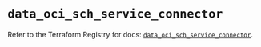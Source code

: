 # `data_oci_sch_service_connector`

Refer to the Terraform Registry for docs: [`data_oci_sch_service_connector`](https://registry.terraform.io/providers/oracle/oci/7.19.0/docs/data-sources/sch_service_connector).
